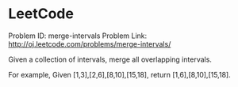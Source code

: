 LeetCode
========

Problem ID: merge-intervals
Problem Link: http://oj.leetcode.com/problems/merge-intervals/

Given a collection of intervals, merge all overlapping intervals.

For example,
Given [1,3],[2,6],[8,10],[15,18],
return [1,6],[8,10],[15,18].
